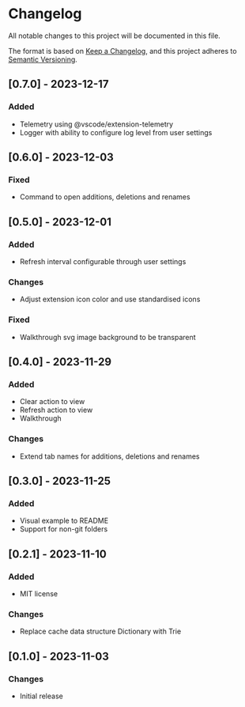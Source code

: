 # Changelog

All notable changes to this project will be documented in this file.

The format is based on [Keep a Changelog](https://keepachangelog.com/en/1.0.0/),
and this project adheres to [Semantic Versioning](https://semver.org/spec/v2.0.0.html).

## [0.7.0] - 2023-12-17

### Added

- Telemetry using @vscode/extension-telemetry
- Logger with ability to configure log level from user settings

## [0.6.0] - 2023-12-03

### Fixed

- Command to open additions, deletions and renames

## [0.5.0] - 2023-12-01

### Added

- Refresh interval configurable through user settings

### Changes

- Adjust extension icon color and use standardised icons

### Fixed

- Walkthrough svg image background to be transparent

## [0.4.0] - 2023-11-29

### Added

- Clear action to view
- Refresh action to view
- Walkthrough

### Changes

- Extend tab names for additions, deletions and renames

## [0.3.0] - 2023-11-25

### Added

- Visual example to README
- Support for non-git folders
  
## [0.2.1] - 2023-11-10

### Added

- MIT license
  
### Changes

- Replace cache data structure Dictionary with Trie

## [0.1.0] - 2023-11-03

### Changes

- Initial release
